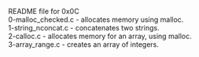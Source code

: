 README file for 0x0C</br>
0-malloc_checked.c - allocates memory using malloc.</br>
1-string_nconcat.c - concatenates two strings.</br>
2-calloc.c - allocates memory for an array, using malloc.</br>
3-array_range.c - creates an array of integers.</br>
